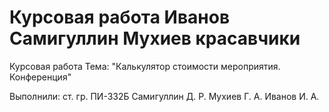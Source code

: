 # Курсовая работа Иванов Самигуллин Мухиев красавчики

Курсовая работа
Тема: "Калькулятор стоимости мероприятия. Конференция"

Выполнили: ст. гр. ПИ-332Б 
Самигуллин Д. Р. 
Мухиев Г. А.
Иванов И. А.
